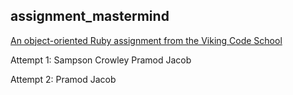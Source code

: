 ## assignment_mastermind

[An object-oriented Ruby assignment from the Viking Code School](http://www.vikingcodeschool.com)

Attempt 1: 
Sampson Crowley 
Pramod Jacob

Attempt 2:
Pramod Jacob
